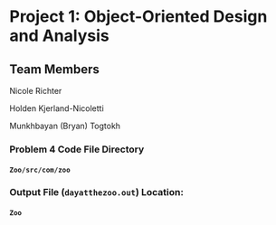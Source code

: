 # Project 1: Object-Oriented Design and Analysis

## Team Members
Nicole Richter

Holden Kjerland-Nicoletti

Munkhbayan (Bryan) Togtokh

### Problem 4 Code File Directory

#### `Zoo/src/com/zoo`

### Output File (`dayatthezoo.out`) Location:

#### `Zoo`
